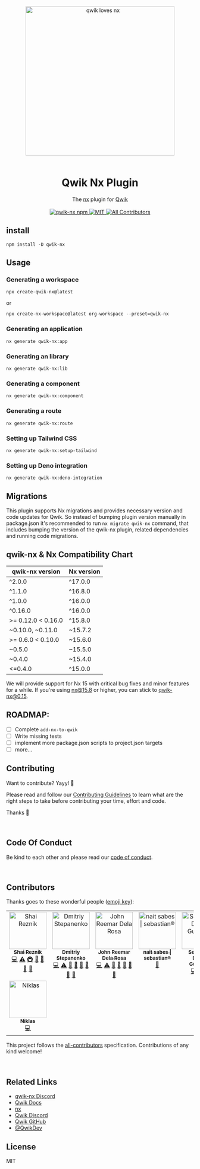 <p align="center">
  <br/>
  <img width="400" src="./assets/qwik-nx.png" alt="qwik loves nx ">
  <br/>
  <br/>
</p>

<h1 align='center'>Qwik Nx Plugin</h1>

<div align='center'>
  The <a href='https://nx.dev/'>nx</a> plugin for <a href='https://qwik.builder.io/'>Qwik</a>
  <br><br>

  <a href='https://img.shields.io/npm/v/qwik-nx?label=npm%20version'>
  <img src='https://img.shields.io/npm/v/qwik-nx?label=npm%20version' alt='qwik-nx npm'>
  </a>
  <a href='https://opensource.org/licenses/MIT'>
  <img src='https://img.shields.io/badge/License-MIT-green.svg' alt='MIT'>
  </a>
  <a href='#contributors'>
  <img src='https://img.shields.io/badge/all_contributors-3-green.svg?style=flat-square' alt='All Contributors'>
  </a>

</div>

## install

```
npm install -D qwik-nx
```

## Usage

### Generating a workspace

```
npx create-qwik-nx@latest
```

or

```
npx create-nx-workspace@latest org-workspace --preset=qwik-nx
```

### Generating an application

```
nx generate qwik-nx:app
```

### Generating an library

```
nx generate qwik-nx:lib
```

### Generating a component

```
nx generate qwik-nx:component
```

### Generating a route

```
nx generate qwik-nx:route
```

### Setting up Tailwind CSS

```
nx generate qwik-nx:setup-tailwind
```

### Setting up Deno integration

```
nx generate qwik-nx:deno-integration
```

## Migrations

This plugin supports Nx migrations and provides necessary version and code updates for Qwik. So instead of bumping plugin version manually in package.json it's recommended to run `nx migrate qwik-nx` command, that includes bumping the version of the qwik-nx plugin, related dependencies and running code migrations.

## qwik-nx & Nx Compatibility Chart

| qwik-nx version    | Nx version |
| ------------------ | ---------- |
| ^2.0.0             | ^17.0.0    |
| ^1.1.0             | ^16.8.0    |
| ^1.0.0             | ^16.0.0    |
| ^0.16.0            | ^16.0.0    |
| >= 0.12.0 < 0.16.0 | ^15.8.0    |
| ~0.10.0, ~0.11.0   | ~15.7.2    |
| >= 0.6.0 < 0.10.0  | ~15.6.0    |
| ~0.5.0             | ~15.5.0    |
| ~0.4.0             | ~15.4.0    |
| <=0.4.0            | ^15.0.0    |

We will provide support for Nx 15 with critical bug fixes and minor features for a while. If you're using nx@15.8 or higher, you can stick to qwik-nx@0.15.

## ROADMAP:

- [ ] Complete `add-nx-to-qwik`
- [ ] Write missing tests
- [ ] implement more package.json scripts to project.json targets
- [ ] more...

## Contributing

Want to contribute? Yayy! 🎉

Please read and follow our [Contributing Guidelines](CONTRIBUTING.md) to learn what are the right steps to take before contributing your time, effort and code.

Thanks 🙏

<br/>

## Code Of Conduct

Be kind to each other and please read our [code of conduct](CODE_OF_CONDUCT.md).

<br/>

## Contributors

Thanks goes to these wonderful people ([emoji key](https://allcontributors.org/docs/en/emoji-key)):

<!-- ALL-CONTRIBUTORS-LIST:START - Do not remove or modify this section -->
<!-- prettier-ignore-start -->
<!-- markdownlint-disable -->
<table>
  <tbody>
    <tr>
      <td align="center" valign="top" width="14.28%"><a href="https://hirez.io/?utm_source=github&utm_medium=link&utm_campaign=qwik-nx"><img src="https://avatars1.githubusercontent.com/u/1430726?v=4?s=100" width="100px;" alt="Shai Reznik"/><br /><sub><b>Shai Reznik</b></sub></a><br /><a href="https://github.com/qwikifiers/qwik-nx/commits?author=shairez" title="Code">💻</a> <a href="https://github.com/qwikifiers/qwik-nx/commits?author=shairez" title="Tests">⚠️</a> <a href="#infra-shairez" title="Infrastructure (Hosting, Build-Tools, etc)">🚇</a> <a href="https://github.com/qwikifiers/qwik-nx/commits?author=shairez" title="Documentation">📖</a> <a href="#maintenance-shairez" title="Maintenance">🚧</a> <a href="https://github.com/qwikifiers/qwik-nx/pulls?q=is%3Apr+reviewed-by%3Ashairez" title="Reviewed Pull Requests">👀</a> <a href="#ideas-shairez" title="Ideas, Planning, & Feedback">🤔</a></td>
      <td align="center" valign="top" width="14.28%"><a href="https://github.com/dmitry-stepanenko"><img src="https://avatars.githubusercontent.com/u/33101123?v=4?s=100" width="100px;" alt="Dmitriy Stepanenko"/><br /><sub><b>Dmitriy Stepanenko</b></sub></a><br /><a href="https://github.com/qwikifiers/qwik-nx/commits?author=dmitry-stepanenko" title="Code">💻</a> <a href="https://github.com/qwikifiers/qwik-nx/commits?author=dmitry-stepanenko" title="Tests">⚠️</a> <a href="https://github.com/qwikifiers/qwik-nx/issues?q=author%3Admitry-stepanenko" title="Bug reports">🐛</a> <a href="https://github.com/qwikifiers/qwik-nx/commits?author=dmitry-stepanenko" title="Documentation">📖</a> <a href="#ideas-dmitry-stepanenko" title="Ideas, Planning, & Feedback">🤔</a> <a href="#maintenance-dmitry-stepanenko" title="Maintenance">🚧</a> <a href="#projectManagement-dmitry-stepanenko" title="Project Management">📆</a> <a href="https://github.com/qwikifiers/qwik-nx/pulls?q=is%3Apr+reviewed-by%3Admitry-stepanenko" title="Reviewed Pull Requests">👀</a></td>
      <td align="center" valign="top" width="14.28%"><a href="https://github.com/reemardelarosa"><img src="https://avatars.githubusercontent.com/u/4918140?v=4?s=100" width="100px;" alt="John Reemar Dela Rosa"/><br /><sub><b>John Reemar Dela Rosa</b></sub></a><br /><a href="https://github.com/qwikifiers/qwik-nx/commits?author=reemardelarosa" title="Code">💻</a> <a href="https://github.com/qwikifiers/qwik-nx/commits?author=reemardelarosa" title="Tests">⚠️</a> <a href="https://github.com/qwikifiers/qwik-nx/issues?q=author%3Areemardelarosa" title="Bug reports">🐛</a> <a href="https://github.com/qwikifiers/qwik-nx/commits?author=reemardelarosa" title="Documentation">📖</a> <a href="#ideas-reemardelarosa" title="Ideas, Planning, & Feedback">🤔</a> <a href="#maintenance-reemardelarosa" title="Maintenance">🚧</a> <a href="https://github.com/qwikifiers/qwik-nx/pulls?q=is%3Apr+reviewed-by%3Areemardelarosa" title="Reviewed Pull Requests">👀</a></td>
      <td align="center" valign="top" width="14.28%"><a href="https://github.com/n8sabes"><img src="https://avatars.githubusercontent.com/u/10445528?v=4?s=100" width="100px;" alt="nait sabes &#124; sebastian®"/><br /><sub><b>nait sabes &#124; sebastian®</b></sub></a><br /><a href="https://github.com/qwikifiers/qwik-nx/commits?author=n8sabes" title="Documentation">📖</a></td>
      <td align="center" valign="top" width="14.28%"><a href="https://sebastiandg.com"><img src="https://avatars.githubusercontent.com/u/13395979?v=4?s=100" width="100px;" alt="Sebastian Duque Gutierrez"/><br /><sub><b>Sebastian Duque Gutierrez</b></sub></a><br /><a href="https://github.com/qwikifiers/qwik-nx/commits?author=sebastiandg7" title="Code">💻</a> <a href="#ideas-sebastiandg7" title="Ideas, Planning, & Feedback">🤔</a> <a href="https://github.com/qwikifiers/qwik-nx/commits?author=sebastiandg7" title="Tests">⚠️</a></td>
      <td align="center" valign="top" width="14.28%"><a href="https://github.com/NachoVazquez"><img src="https://avatars.githubusercontent.com/u/9338604?v=4?s=100" width="100px;" alt="Nacho Vazquez"/><br /><sub><b>Nacho Vazquez</b></sub></a><br /><a href="https://github.com/qwikifiers/qwik-nx/commits?author=NachoVazquez" title="Code">💻</a> <a href="#ideas-NachoVazquez" title="Ideas, Planning, & Feedback">🤔</a> <a href="https://github.com/qwikifiers/qwik-nx/commits?author=NachoVazquez" title="Tests">⚠️</a> <a href="https://github.com/qwikifiers/qwik-nx/commits?author=NachoVazquez" title="Documentation">📖</a></td>
      <td align="center" valign="top" width="14.28%"><a href="https://github.com/faileon"><img src="https://avatars.githubusercontent.com/u/9354213?v=4?s=100" width="100px;" alt="Tomas Ptacek"/><br /><sub><b>Tomas Ptacek</b></sub></a><br /><a href="https://github.com/qwikifiers/qwik-nx/commits?author=faileon" title="Code">💻</a> <a href="#ideas-faileon" title="Ideas, Planning, & Feedback">🤔</a> <a href="https://github.com/qwikifiers/qwik-nx/commits?author=faileon" title="Tests">⚠️</a> <a href="https://github.com/qwikifiers/qwik-nx/commits?author=faileon" title="Documentation">📖</a></td>
    </tr>
    <tr>
      <td align="center" valign="top" width="14.28%"><a href="https://github.com/NiklasPor"><img src="https://avatars.githubusercontent.com/u/13211347?v=4?s=100" width="100px;" alt="Niklas"/><br /><sub><b>Niklas</b></sub></a><br /><a href="https://github.com/qwikifiers/qwik-nx/commits?author=NiklasPor" title="Code">💻</a></td>
    </tr>
  </tbody>
</table>

<!-- markdownlint-restore -->
<!-- prettier-ignore-end -->

<!-- ALL-CONTRIBUTORS-LIST:END -->

This project follows the [all-contributors](https://github.com/all-contributors/all-contributors) specification. Contributions of any kind welcome!

<br/>

## Related Links

- [qwik-nx Discord](https://discord.gg/g6CYVAcDxf)
- [Qwik Docs](https://qwik.builder.io/)
- [nx](https://nx.dev/)
- [Qwik Discord](https://qwik.builder.io/chat)
- [Qwik GitHub](https://github.com/BuilderIO/qwik)
- [@QwikDev](https://twitter.com/QwikDev)

## License

MIT
